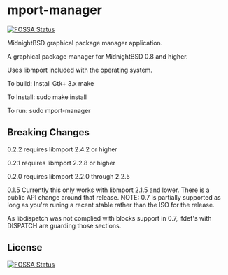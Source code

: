 # mport-manager
[![FOSSA Status](https://app.fossa.io/api/projects/git%2Bgithub.com%2FMidnightBSD%2Fmport-manager.svg?type=shield)](https://app.fossa.io/projects/git%2Bgithub.com%2FMidnightBSD%2Fmport-manager?ref=badge_shield)

MidnightBSD graphical package manager application.

A graphical package manager for MidnightBSD 0.8 and higher. 

Uses libmport included with the operating system.

To build:
Install Gtk+ 3.x
make

To Install:
sudo make install

To run:
sudo mport-manager

## Breaking Changes
0.2.2 requires libmport 2.4.2 or higher

0.2.1 requires libmport 2.2.8 or higher

0.2.0 requires libmport 2.2.0 through 2.2.5

0.1.5 Currently this only works with libmport 2.1.5 and lower. There is a public API change around that release. 
NOTE:
0.7 is partially supported as long as you're runing a recent
stable rather than the ISO for the release.

As libdispatch was not complied with blocks support in 0.7,
ifdef's with DISPATCH are guarding those sections.


## License
[![FOSSA Status](https://app.fossa.io/api/projects/git%2Bgithub.com%2FMidnightBSD%2Fmport-manager.svg?type=large)](https://app.fossa.io/projects/git%2Bgithub.com%2FMidnightBSD%2Fmport-manager?ref=badge_large)
